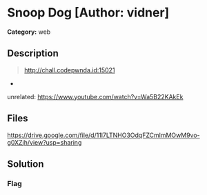 # Snoop Dog [Author: vidner]

**Category:** web
## Description
>http://chall.codepwnda.id:15021
-
unrelated: https://www.youtube.com/watch?v=Wa5B22KAkEk

## Files

https://drive.google.com/file/d/11l7LTNHO3OdqFZCmlmMOwM9vo-g0XZjh/view?usp=sharing

## Solution

### Flag

